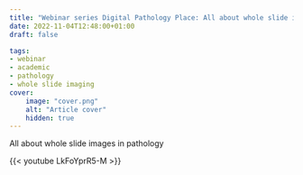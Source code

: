```yaml
---
title: "Webinar series Digital Pathology Place: All about whole slide images"
date: 2022-11-04T12:48:00+01:00
draft: false

tags:
- webinar
- academic
- pathology
- whole slide imaging
cover:
    image: "cover.png"
    alt: "Article cover"
    hidden: true
---
```

All about whole slide images in pathology

{{< youtube LkFoYprR5-M >}}